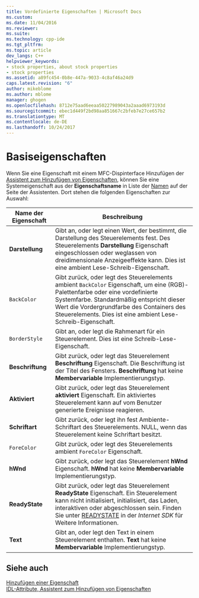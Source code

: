 ```yaml
---
title: Vordefinierte Eigenschaften | Microsoft Docs
ms.custom: 
ms.date: 11/04/2016
ms.reviewer: 
ms.suite: 
ms.technology: cpp-ide
ms.tgt_pltfrm: 
ms.topic: article
dev_langs: C++
helpviewer_keywords:
- stock properties, about stock properties
- stock properties
ms.assetid: a89fc454-0b8e-447a-9033-4c8af46a24d9
caps.latest.revision: "6"
author: mikeblome
ms.author: mblome
manager: ghogen
ms.openlocfilehash: 8712e75aad6eeaa50227989043a2aaad6973193d
ms.sourcegitcommit: ebec1d449f2bd98aa851667c2bfeb7e27ce657b2
ms.translationtype: MT
ms.contentlocale: de-DE
ms.lasthandoff: 10/24/2017
---
```

# <a name="stock-properties"></a>Basiseigenschaften
Wenn Sie eine Eigenschaft mit einem MFC-Dispinterface Hinzufügen der [Assistent zum Hinzufügen von Eigenschaften](../ide/idl-attributes-add-property-wizard.md), können Sie eine Systemeigenschaft aus der **Eigenschaftsname** in Liste der [Namen](../ide/names-add-property-wizard.md) auf der Seite der Assistenten. Dort stehen die folgenden Eigenschaften zur Auswahl:  
  
|Name der Eigenschaft|Beschreibung|  
|-------------------|-----------------|  
|**Darstellung**|Gibt an, oder legt einen Wert, der bestimmt, die Darstellung des Steuerelements fest. Des Steuerelements **Darstellung** Eigenschaft eingeschlossen oder weglassen von dreidimensionale Anzeigeeffekte kann. Dies ist eine ambient Lese-Schreib-Eigenschaft.|  
|`BackColor`|Gibt zurück, oder legt des Steuerelements ambient `BackColor` Eigenschaft, um eine (RGB)-Palettenfarbe oder eine vordefinierte Systemfarbe. Standardmäßig entspricht dieser Wert die Vordergrundfarbe des Containers des Steuerelements. Dies ist eine ambient Lese-Schreib-Eigenschaft.|  
|`BorderStyle`|Gibt an, oder legt die Rahmenart für ein Steuerelement. Dies ist eine Schreib-Lese-Eigenschaft.|  
|**Beschriftung**|Gibt zurück, oder legt das Steuerelement **Beschriftung** Eigenschaft. Die Beschriftung ist der Titel des Fensters. **Beschriftung** hat keine **Membervariable** Implementierungstyp.|  
|**Aktiviert**|Gibt zurück, oder legt das Steuerelement **aktiviert** Eigenschaft. Ein aktiviertes Steuerelement kann auf vom Benutzer generierte Ereignisse reagieren.|  
|**Schriftart**|Gibt zurück, oder legt ihn fest Ambiente-Schriftart des Steuerelements. NULL, wenn das Steuerelement keine Schriftart besitzt.|  
|`ForeColor`|Gibt zurück, oder legt des Steuerelements ambient `ForeColor` Eigenschaft.|  
|**hWnd**|Gibt zurück, oder legt das Steuerelement **hWnd** Eigenschaft. **hWnd** hat keine **Membervariable** Implementierungstyp.|  
|**ReadyState**|Gibt zurück, oder legt das Steuerelement **ReadyState** Eigenschaft. Ein Steuerelement kann nicht initialisiert, initialisiert, das Laden, interaktiven oder abgeschlossen sein. Finden Sie unter [READYSTATE](https://msdn.microsoft.com/en-us/library/aa768362.aspx) in der *Internet SDK* für Weitere Informationen.|  
|**Text**|Gibt an, oder legt den Text in einem Steuerelement enthalten. **Text** hat keine **Membervariable** Implementierungstyp.|  
  
## <a name="see-also"></a>Siehe auch  
 [Hinzufügen einer Eigenschaft](../ide/adding-a-property-visual-cpp.md)   
 [IDL-Attribute, Assistent zum Hinzufügen von Eigenschaften](../ide/idl-attributes-add-property-wizard.md)